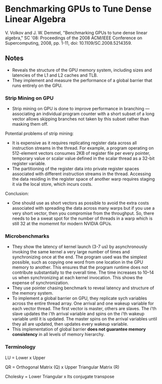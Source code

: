 # Benchmarking GPUs to Tune Dense Linear Algebra

V. Volkov and J. W. Demmel, "Benchmarking GPUs to tune dense linear algebra," SC '08: Proceedings of the 2008 ACM/IEEE Conference on Supercomputing, 2008, pp. 1-11, doi: 10.1109/SC.2008.5214359.

## Notes

* Reveals the structure of the GPU memory system, including sizes and latencies of the L1 and L2 caches and TLB.
* They implement and measure the performance of a global barrier that runs entirely on the GPU.

### Strip Mining on GPU

* Strip mining on GPU is done to improve performance in branching — associating an individual program counter with a short subset of a long vector allows skipping branches not taken by this subset rather than masking them off.

Potential problems of strip mining:

* It is expensive as it requires replicating register data across all instruction streams in the thread. For example, a program operating on 512-element vectors consumes 2KB of register file per every pointer, temporary value or scalar value defined in the scalar thread as a 32-bit register variable.
* The partitioning of the register data into private register spaces associated with different instruction streams in the thread. Accessing the data residing in
the register space of another warp requires staging it via the local store, which incurs costs.

Conclusion:

* One should use as short vectors as possible to avoid the extra costs associated with spreading the data across many warps but if you use a very short vector, then you compromise from the throughput. So, there needs to be a sweat spot for the number of threads in a warp which is still 32 at the momemnt for modern NVIDIA GPUs.

### Microbenchmarks

* They show the latency of kernel launch (3-7 us) by asynchronously invoking the same kernel a very large number of times and synchronizing once at the end. The program used was the simplest possible, such as copying one word from one location in the GPU memory to another. This ensures that the program runtime does not contribute substantially to the overall time. The time increases to 10–14 us when synchronizing at each kernel invocation. This shows the expense of synchronization.
* They use pointer chasing benchmark to reveal latency and structure of the memory system.
* To implement a global barrier on GPU, they replicate sych variables across the entire thread array. One arrival and one wakeup variable for each vector thread. The first vector is master, others are slaves. The i'th slave updates the i'th arrival variable and spins on the i'th wakeup variable until it is updated. The master spins on the arrival variables until they all are updated, then updates every wakeup variable.
* This implementation of global barrier **does not guarantee memory consistency** in all levels of memory hierarchy.

### Terminology

LU = Lower x Upper

QR = Orthogonal Matrix (Q) x Upper Triangular Matrix (R)

Cholesky = Lower Triangular x Its conjugate transpose
